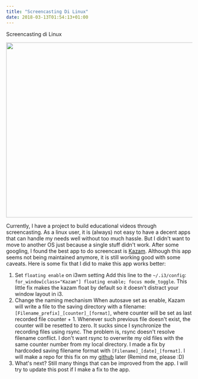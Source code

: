 ```yaml
---
title: "Screencasting Di Linux"
date: 2018-03-13T01:54:13+01:00
---
```


Screencasting di Linux

<img class="alignnone size-large wp-image-16" src="https://hammashamzah.com/wp-content/uploads/2018/02/Selection_056-1024x576.jpg" alt="" width="840" height="473" />

Currently, I have a project to build educational videos through screencasting. As a linux user, it is (always) not easy to have a decent apps that can handle my needs well without too much hassle. But I didn't want to move to another OS just because a single stuff didn't work. After some googling, I found the best app to do screencast is <a href="https://launchpad.net/kazam">Kazam</a>. Although this app seems not being maintained anymore, it is still working good with some caveats. Here is some fix that I did to make this app works better:
<ol>
 	<li>Set <code>floating enable</code> on i3wm setting
Add this line to the <code>~/.i3/config</code>: <code>for_window[class="Kazam"] floating enable; focus mode_toggle</code>. This little fix makes the kazam float by default so it doesn't distract your window layout in i3.</li>
 	<li>Change the naming mechanism
When autosave set as enable, Kazam will write a file to the saving directory with a filename: <code>[Filename_prefix]_[counter]_[format]</code>, where counter will be set as last recorded file counter + 1. Whenever such previous file doesn't exist, the counter will be resetted to zero.
It sucks since I synchronize the recording files using rsync. The problem is, rsync doesn't resolve filename conflict. I don't want rsync to overwrite my old files with the same counter number from my local directory. I made a fix by hardcoded saving filename format with <code>[Filename]_[date]_[format]</code>. I will make a repo for this fix on my <a href="http://github.com/hammashamzah">github</a> later (Remind me, please :D)</li>
 	<li>What's next? Still many things that can be improved from the app. I will try to update this post if I make a fix to the app.</li>
</ol>